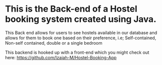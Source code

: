 # This is the Back-end of a Hostel booking system created using Java.

This Back end allows for users to see hostels available in our database and allows for them to book one based on their preference, i.e; Self-contained, Non-self contained, double or a single bedroom

This backend is hooked up with a front-end which you might check out here: https://github.com/Izaiah-M/Hostel-Booking-App
